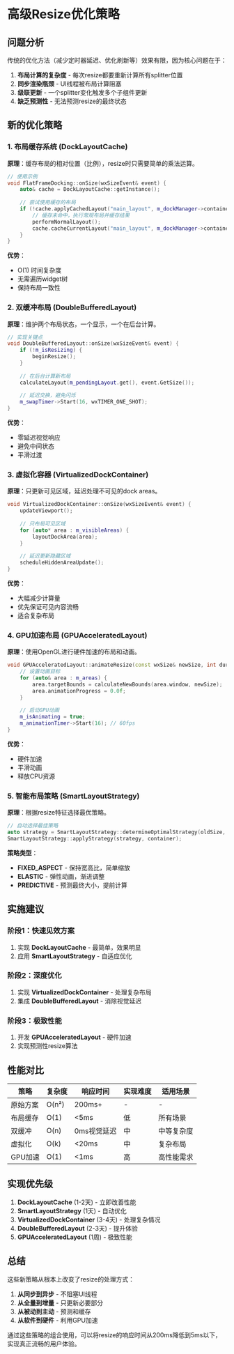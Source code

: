 # 高级Resize优化策略

## 问题分析

传统的优化方法（减少定时器延迟、优化刷新等）效果有限，因为核心问题在于：

1. **布局计算的复杂度** - 每次resize都要重新计算所有splitter位置
2. **同步渲染瓶颈** - UI线程被布局计算阻塞
3. **级联更新** - 一个splitter变化触发多个子组件更新
4. **缺乏预测性** - 无法预测resize的最终状态

## 新的优化策略

### 1. 布局缓存系统 (DockLayoutCache)

**原理**：缓存布局的相对位置（比例），resize时只需要简单的乘法运算。

```cpp
// 使用示例
void FlatFrameDocking::onSize(wxSizeEvent& event) {
    auto& cache = DockLayoutCache::getInstance();
    
    // 尝试使用缓存的布局
    if (!cache.applyCachedLayout("main_layout", m_dockManager->containerWidget(), event.GetSize())) {
        // 缓存未命中，执行常规布局并缓存结果
        performNormalLayout();
        cache.cacheCurrentLayout("main_layout", m_dockManager->containerWidget());
    }
}
```

**优势**：
- O(1) 时间复杂度
- 无需遍历widget树
- 保持布局一致性

### 2. 双缓冲布局 (DoubleBufferedLayout)

**原理**：维护两个布局状态，一个显示，一个在后台计算。

```cpp
// 实现关键点
void DoubleBufferedLayout::onSize(wxSizeEvent& event) {
    if (!m_isResizing) {
        beginResize();
    }
    
    // 在后台计算新布局
    calculateLayout(m_pendingLayout.get(), event.GetSize());
    
    // 延迟交换，避免闪烁
    m_swapTimer->Start(16, wxTIMER_ONE_SHOT);
}
```

**优势**：
- 零延迟视觉响应
- 避免中间状态
- 平滑过渡

### 3. 虚拟化容器 (VirtualizedDockContainer)

**原理**：只更新可见区域，延迟处理不可见的dock areas。

```cpp
void VirtualizedDockContainer::onSize(wxSizeEvent& event) {
    updateViewport();
    
    // 只布局可见区域
    for (auto* area : m_visibleAreas) {
        layoutDockArea(area);
    }
    
    // 延迟更新隐藏区域
    scheduleHiddenAreaUpdate();
}
```

**优势**：
- 大幅减少计算量
- 优先保证可见内容流畅
- 适合复杂布局

### 4. GPU加速布局 (GPUAcceleratedLayout)

**原理**：使用OpenGL进行硬件加速的布局和动画。

```cpp
void GPUAcceleratedLayout::animateResize(const wxSize& newSize, int durationMs) {
    // 设置动画目标
    for (auto& area : m_areas) {
        area.targetBounds = calculateNewBounds(area.window, newSize);
        area.animationProgress = 0.0f;
    }
    
    // 启动GPU动画
    m_isAnimating = true;
    m_animationTimer->Start(16); // 60fps
}
```

**优势**：
- 硬件加速
- 平滑动画
- 释放CPU资源

### 5. 智能布局策略 (SmartLayoutStrategy)

**原理**：根据resize特征选择最优策略。

```cpp
// 自动选择最佳策略
auto strategy = SmartLayoutStrategy::determineOptimalStrategy(oldSize, newSize);
SmartLayoutStrategy::applyStrategy(strategy, container);
```

**策略类型**：
- **FIXED_ASPECT** - 保持宽高比，简单缩放
- **ELASTIC** - 弹性动画，渐进调整
- **PREDICTIVE** - 预测最终大小，提前计算

## 实施建议

### 阶段1：快速见效方案
1. 实现 **DockLayoutCache** - 最简单，效果明显
2. 应用 **SmartLayoutStrategy** - 自适应优化

### 阶段2：深度优化
1. 实现 **VirtualizedDockContainer** - 处理复杂布局
2. 集成 **DoubleBufferedLayout** - 消除视觉延迟

### 阶段3：极致性能
1. 开发 **GPUAcceleratedLayout** - 硬件加速
2. 实现预测性resize算法

## 性能对比

| 策略 | 复杂度 | 响应时间 | 实现难度 | 适用场景 |
|------|--------|----------|----------|----------|
| 原始方案 | O(n²) | 200ms+ | - | - |
| 布局缓存 | O(1) | <5ms | 低 | 所有场景 |
| 双缓冲 | O(n) | 0ms视觉延迟 | 中 | 中等复杂度 |
| 虚拟化 | O(k) | <20ms | 中 | 复杂布局 |
| GPU加速 | O(1) | <1ms | 高 | 高性能需求 |

## 实现优先级

1. **DockLayoutCache** (1-2天) - 立即改善性能
2. **SmartLayoutStrategy** (1天) - 自动优化
3. **VirtualizedDockContainer** (3-4天) - 处理复杂情况
4. **DoubleBufferedLayout** (2-3天) - 提升体验
5. **GPUAcceleratedLayout** (1周) - 极致性能

## 总结

这些新策略从根本上改变了resize的处理方式：

1. **从同步到异步** - 不阻塞UI线程
2. **从全量到增量** - 只更新必要部分
3. **从被动到主动** - 预测和缓存
4. **从软件到硬件** - 利用GPU加速

通过这些策略的组合使用，可以将resize的响应时间从200ms降低到5ms以下，实现真正流畅的用户体验。